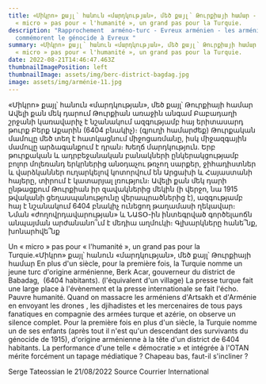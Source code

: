 ```yaml
---
title: «Միկրո» քայլ՝ հանուն «մարդկության», մեծ քայլ՝ Թուրքիայի համար - Un
  « micro » pas pour « l'humanité », un grand pas pour la Turquie.
description: "Rapprochement  arméno-turc - Evreux arménien - les arméniens
  commémorent le génocide à Evreux "
summary: «Միկրո» քայլ՝ հանուն «մարդկության», մեծ քայլ՝ Թուրքիայի համար - Un
  « micro » pas pour « l'humanité », un grand pas pour la Turquie.
date: 2022-08-21T14:46:47.463Z
thumbnailImagePosition: left
thumbnailImage: assets/img/berc-district-bagdag.jpg
image: assets/img/arménie-11.jpg
---
```

«Միկրո» քայլ՝ հանուն «մարդկության», մեծ քայլ՝ Թուրքիայի համար Ավելի քան մեկ դարում Թուրքիան առաջին անգամ Բաբադաղի շրջանի կառավարիչ է նշանակում ազգությամբ հայ երիտասարդ թուրք Բերք Աքարին (6404 բնակիչ)։ (գյուղի համարժեք) Թուրքական մամուլը մեծ տեղ է հատկացնում միջոցառմանը, իսկ միջազգային մամուլը արձագանքում է դրան։ Խեղճ մարդկություն. Երբ թուրքական և ադրբեջանական բանակների ընկերակցությամբ բոլոր մոլեռանդ երկրներից անօդաչու թռչող սարքեր, ջիհադիստներ և վարձկաններ ուղարկելով կոտորվում են Արցախի և Հայաստանի հայերը, տիրում է կատարյալ լռություն։ Ավելի քան մեկ դարի ընթացքում Թուրքիան իր զավակներից մեկին (ի վերջո, նա 1915 թվականի ցեղասպանությունը վերապրածներից է), ազգությամբ հայ է նշանակում 6404 բնակիչ ունեցող թաղամասի ղեկավար։ Նման «ժողովրդավարության» և ՆԱՏՕ-ին ինտեգրված գործելաոճն անպայման արժանանո՞ւմ է մեդիա աղմուկի։ Գլխարկները հանե՞նք, խոնարհվե՞նք

Un « micro » pas pour « l'humanité », un grand pas pour la Turquie.«Միկրո» քայլ՝ հանուն «մարդկության», մեծ քայլ՝ Թուրքիայի համար
En plus d'un siècle, pour la première fois, la Turquie nomme un jeune turc d'origine arménienne, Berk Acar, gouverneur du district de Babadag,  (6404 habitants). (l'équivalent d'un village) La presse turque fait une large place à l'évènement et la presse internationale se fait l'écho. Pauvre humanité. Quand on massacre les arméniens d'Artsakh et d'Arménie en envoyant les drones , les djihadistes et les mercenaires de tous pays fanatiques en compagnie des armées turque et azérie, on observe un silence complet. Pour la première fois en plus d'un siècle, la Turquie nomme un de ses enfants (après tout il n'est qu'un descendant des survivants du génocide de 1915), d'origine arménienne à la tête d'un district de 6404 habitants. La performance d'une telle « démocratie » et intégrée à l'OTAN mérite forcément un tapage médiatique ? Chapeau bas, faut-il s'incliner ?


Serge Tateossian le 21/08/2022   Source Courrier International

